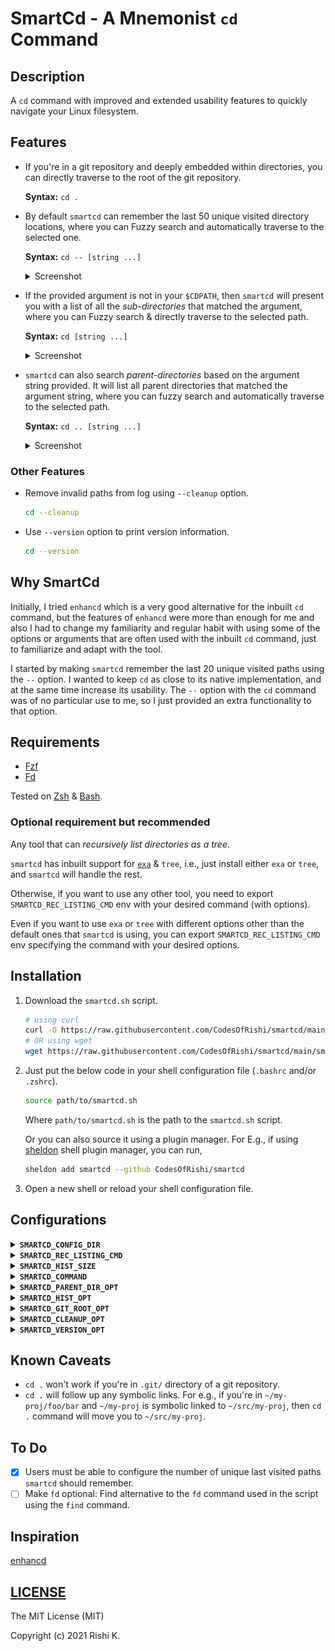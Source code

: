 # SmartCd - A Mnemonist `cd` Command

## Description

A `cd` command with improved and extended usability features to quickly navigate your Linux filesystem.

## Features

- If you're in a git repository and deeply embedded within directories, you can directly traverse to the root of the git repository.

  **Syntax:** `cd .`

- By default `smartcd` can remember the last 50 unique visited directory locations, where you can Fuzzy search and automatically traverse to the selected one.

  **Syntax:** `cd -- [string ...]`

  <details>
  <summary>Screenshot</summary>
      <img src="ss/smartcd-history.gif">
  </details>

- If the provided argument is not in your `$CDPATH`, then `smartcd` will present you with a list of all the *sub-directories* that matched the argument, where you can Fuzzy search & directly traverse to the selected path.

  **Syntax:** `cd [string ...]`

  <details>
  <summary>Screenshot</summary>
      <img src="ss/smartcd-subdir.gif">
  </details>

- `smartcd` can also search *parent-directories* based on the argument string provided. It will list all parent directories that matched the argument string, where you can fuzzy search and automatically traverse to the selected path.

  **Syntax:** `cd .. [string ...]`

  <details>
  <summary>Screenshot</summary>
      <img src="ss/smartcd-parentdir.gif">
  </details>

### Other Features
- Remove invalid paths from log using `--cleanup` option.

  ```bash
  cd --cleanup
  ```

- Use `--version` option to print version information.

  ```bash
  cd --version
  ```


## Why SmartCd

Initially, I tried `enhancd` which is a very good alternative for the inbuilt `cd` command, but the features of `enhancd` were more than enough for me and also I had to change my familiarity and regular habit with using some of the options or arguments that are often used with the inbuilt `cd` command, just to familiarize and adapt with the tool.

I started by making `smartcd` remember the last 20 unique visited paths using the `--` option. I wanted to keep `cd` as close to its native implementation, and at the same time increase its usability. The `--` option with the `cd` command was of no particular use to me, so I just provided an extra functionality to that option.

## Requirements

- [Fzf](https://github.com/junegunn/fzf)
- [Fd](https://github.com/sharkdp/fd)

Tested on [Zsh](https://www.zsh.org/) & [Bash](https://www.gnu.org/software/bash/).

### Optional requirement but recommended

Any tool that can *recursively list directories as a tree*.

`smartcd` has inbuilt support for [`exa`](https://github.com/ogham/exa) & `tree`, i.e., just install either `exa` or `tree`, and `smartcd` will handle the rest.

Otherwise, if you want to use any other tool, you need to export `SMARTCD_REC_LISTING_CMD` env with your desired command (with options). 

Even if you want to use `exa` or `tree` with different options other than the default ones that `smartcd` is using, you can export `SMARTCD_REC_LISTING_CMD` env specifying the command with your desired options.

## Installation

1. Download the `smartcd.sh` script.

   ```bash
   # using curl
   curl -O https://raw.githubusercontent.com/CodesOfRishi/smartcd/main/smartcd.sh
   # OR using wget
   wget https://raw.githubusercontent.com/CodesOfRishi/smartcd/main/smartcd.sh
   ```

2. Just put the below code in your shell configuration file (`.bashrc` and/or `.zshrc`).

   ```bash
   source path/to/smartcd.sh
   ```

   Where `path/to/smartcd.sh` is the path to the `smartcd.sh` script.

   Or you can also source it using a plugin manager. For E.g., if using [sheldon](https://github.com/rossmacarthur/sheldon) shell plugin manager, you can run,

   ```bash
   sheldon add smartcd --github CodesOfRishi/smartcd
   ```

3. Open a new shell or reload your shell configuration file.


## Configurations
<details>
<summary><strong><code>SMARTCD_CONFIG_DIR</code></strong></summary>
<code>smartcd</code> stores logs in this location, which defaults to <code>~/.config/.smartcd</code>. To change location of the log file, export <code>SMARTCD_CONFIG_DIR</code> with your desired location.
</details>

<details>
<summary><strong><code>SMARTCD_REC_LISTING_CMD</code></strong></summary> 
Command (with options) to use for recursive directory listing in tree format in <code>fzf</code> preview. If you want to use any other command export it with your desired command (with options).
</details>

<details>
<summary><strong><code>SMARTCD_HIST_SIZE</code></strong></summary> 
Set number of unique recently visited directory paths <code>smartcd</code> should remember. This defaults to 50.
</details>

<details>
<summary><strong><code>SMARTCD_COMMAND</code></strong></summary> 
To use a custom command name for using smartcd, export <code>SMARTCD_COMMAND</code> env with your desired command name. This defaults to <code>cd</code>.
</details>

<details>
<summary><strong><code>SMARTCD_PARENT_DIR_OPT</code></strong></summary> 
To use a different option name for searching & traversing to parent-directories, export <code>SMARTCD_PARENT_DIR_OPT</code> with your desired name for the option. This defaults to <code>..</code>.
</details>

<details>
<summary><strong><code>SMARTCD_HIST_OPT</code></strong></summary> 
To use a different option name for searching & traversing to recently visited directories, export <code>SMARTCD_HIST_OPT</code> with your desired name for the option. This defaults to <code>--</code>.
</details>

<details>
<summary><strong><code>SMARTCD_GIT_ROOT_OPT</code></strong></summary> 
To use a different option name for traversing to root of a git repository, export <code>SMARTCD_GIT_ROOT_OPT</code> with your desired name for the option. This defaults to <code>.</code>.
</details>

<details>
<summary><strong><code>SMARTCD_CLEANUP_OPT</code></strong></summary> 
To use a different option name for removing invalid paths from log, export <code>SMARTCD_CLEANUP_OPT</code> with your desired option name. This defaults to <code>--cleanup</code>.
</details>

<details>
<summary><strong><code>SMARTCD_VERSION_OPT</code></strong></summary> 
To use a different option name to print version information, export <code>SMARTCD_VERSION_OPT</code> with your desired option name. This defaults to <code>--version</code>.
</details>

## Known Caveats

- `cd .` won't work if you're in `.git/` directory of a git repository.
- `cd .` will follow up any symbolic links. For e.g., if you're in `~/my-proj/foo/bar` and `~/my-proj` is symbolic linked to `~/src/my-proj`, then `cd .` command will move you to `~/src/my-proj`.

## To Do

- [x] Users must be able to configure the number of unique last visited paths `smartcd` should remember.
- [ ] Make `fd` optional: Find alternative to the `fd` command used in the script using the `find` command.

## Inspiration

[enhancd](https://github.com/b4b4r07/enhancd)

## [LICENSE](https://github.com/CodesOfRishi/smartcd/blob/main/LICENSE)

The MIT License (MIT)

Copyright (c) 2021 Rishi K.
